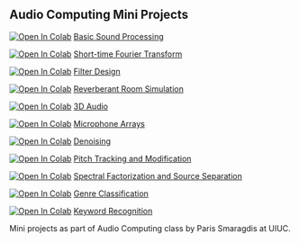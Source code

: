 ## Audio Computing Mini Projects

[![Open In Colab](https://colab.research.google.com/assets/colab-badge.svg)](https://colab.research.google.com/github/gizemt/AudioProcessing/blob/master/Lab0/Lab_0.ipynb) 
[Basic Sound Processing](https://github.com/gizemt/AudioProcessing/tree/master/Lab0)

[![Open In Colab](https://colab.research.google.com/assets/colab-badge.svg)](https://colab.research.google.com/github/gizemt/AudioProcessing/blob/master/Lab1/Lab_1.ipynb)
[Short-time Fourier Transform](https://github.com/gizemt/AudioProcessing/tree/master/Lab1)

[![Open In Colab](https://colab.research.google.com/assets/colab-badge.svg)](https://colab.research.google.com/github/gizemt/AudioProcessing/blob/master/Lab2/Lab_2.ipynb)
[Filter Design](https://github.com/gizemt/AudioProcessing/tree/master/Lab2)

[![Open In Colab](https://colab.research.google.com/assets/colab-badge.svg)](https://colab.research.google.com/github/gizemt/AudioProcessing/blob/master/Lab3/Lab_3.ipynb)
[Reverberant Room Simulation](https://github.com/gizemt/AudioProcessing/tree/master/Lab3)

[![Open In Colab](https://colab.research.google.com/assets/colab-badge.svg)](https://colab.research.google.com/github/gizemt/AudioProcessing/blob/master/Lab4/Lab_4.ipynb)
[3D Audio](https://github.com/gizemt/AudioProcessing/tree/master/Lab4)

[![Open In Colab](https://colab.research.google.com/assets/colab-badge.svg)](https://colab.research.google.com/github/gizemt/AudioProcessing/blob/master/Lab5/Lab_5.ipynb)
[Microphone Arrays](https://github.com/gizemt/AudioProcessing/tree/master/Lab5)

[![Open In Colab](https://colab.research.google.com/assets/colab-badge.svg)](https://colab.research.google.com/github/gizemt/AudioProcessing/blob/master/Lab6/Lab_6.ipynb)
[Denoising](https://github.com/gizemt/AudioProcessing/tree/master/Lab6)

[![Open In Colab](https://colab.research.google.com/assets/colab-badge.svg)](https://colab.research.google.com/github/gizemt/AudioProcessing/blob/master/Lab7/Lab_7.ipynb)
[Pitch Tracking and Modification](https://github.com/gizemt/AudioProcessing/tree/master/Lab7)

[![Open In Colab](https://colab.research.google.com/assets/colab-badge.svg)](https://colab.research.google.com/github/gizemt/AudioProcessing/blob/master/Lab8/Lab_8.ipynb)
[Spectral Factorization and Source Separation](https://github.com/gizemt/AudioProcessing/tree/master/Lab8)

[![Open In Colab](https://colab.research.google.com/assets/colab-badge.svg)](https://colab.research.google.com/github/gizemt/AudioProcessing/blob/master/Lab9/Lab_9.ipynb)
[Genre Classification](https://github.com/gizemt/AudioProcessing/tree/master/Lab9)

[![Open In Colab](https://colab.research.google.com/assets/colab-badge.svg)](https://colab.research.google.com/github/gizemt/AudioProcessing/blob/master/Lab10/Lab_10.ipynb)
[Keyword Recognition](https://github.com/gizemt/AudioProcessing/tree/master/Lab10)


Mini projects as part of Audio Computing class by Paris Smaragdis at UIUC.
